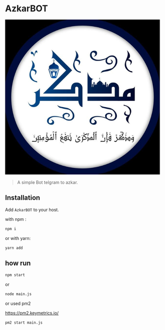 # AzkarBOT

![logo](https://github.com/muzaker/telegramBot/raw/main/logo.jpg)

> A simple Bot telgram to azkar.

## Installation

Add `AzkarBOT` to your host.

with npm :

```bash
npm i
```

or with yarn:

```bash
yarn add
```

## how run

```bash
npm start
```

or

```bash
node main.js
```

or used pm2

https://pm2.keymetrics.io/

```bash
pm2 start main.js
```
